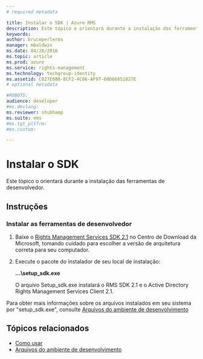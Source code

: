 ```yaml
---
# required metadata

title: Instalar o SDK | Azure RMS
description: Este tópico o orientará durante a instalação das ferramentas de desenvolvedor.
keywords:
author: bruceperlerms
manager: mbaldwin
ms.date: 04/28/2016
ms.topic: article
ms.prod: azure
ms.service: rights-management
ms.technology: techgroup-identity
ms.assetid: C827E6B8-8CF2-4C86-AF97-60D66851827E
# optional metadata

#ROBOTS:
audience: developer
#ms.devlang:
ms.reviewer: shubhamp
ms.suite: ems
#ms.tgt_pltfrm:
#ms.custom:

---
```


# Instalar o SDK

Este tópico o orientará durante a instalação das ferramentas de desenvolvedor.

## Instruções

### Instalar as ferramentas de desenvolvedor

1.  Baixe o [Rights Management Services SDK 2.1](http://www.microsoft.com/en-us/download/details.aspx?id=38397) no Centro de Download da Microsoft, tomando cuidado para escolher a versão de arquitetura correta para seu computador.
2.  Execute o pacote do instalador de seu local de instalação:

    **...\\setup\_sdk.exe**

    O arquivo Setup\_sdk.exe instalará o RMS SDK 2.1 e o Active Directory Rights Management Services Client 2.1.

Para obter mais informações sobre os arquivos instalados em seu sistema por "setup\_sdk.exe", consulte [Arquivos do ambiente de desenvolvimento](sdk-elements.md)

## Tópicos relacionados

* [Como usar](how-to-use-msipc.md)
* [Arquivos do ambiente de desenvolvimento](sdk-elements.md)
 

 





<!--HONumber=Apr16_HO4-->


